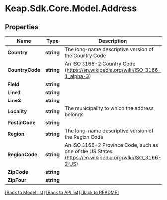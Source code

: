 # Keap.Sdk.Core.Model.Address

## Properties

Name | Type | Description | Notes
------------ | ------------- | ------------- | -------------
**Country** | **string** | The long-name descriptive version of the Country Code | [optional] 
**CountryCode** | **string** | An ISO 3166-2 Country Code (https://en.wikipedia.org/wiki/ISO_3166-1_alpha-3) | [optional] 
**Field** | **string** |  | [optional] 
**Line1** | **string** |  | [optional] 
**Line2** | **string** |  | [optional] 
**Locality** | **string** | The municipality to which the address belongs | [optional] 
**PostalCode** | **string** |  | [optional] 
**Region** | **string** | The long-name descriptive version of the Region Code | [optional] 
**RegionCode** | **string** | An ISO 3166-2 Province Code, such as one of the US States (https://en.wikipedia.org/wiki/ISO_3166-2:US) | [optional] 
**ZipCode** | **string** |  | [optional] 
**ZipFour** | **string** |  | [optional] 

[[Back to Model list]](../README.md#documentation-for-models) [[Back to API list]](../README.md#documentation-for-api-endpoints) [[Back to README]](../README.md)

